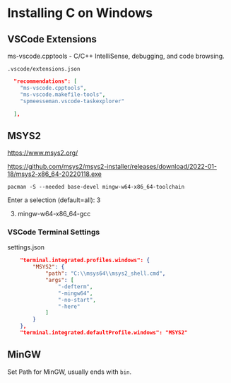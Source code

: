 # Installing C on Windows

## VSCode Extensions

ms-vscode.cpptools - C/C++ IntelliSense, debugging, and code browsing.

`.vscode/extensions.json`

```json
  "recommendations": [
    "ms-vscode.cpptools",
    "ms-vscode.makefile-tools",
    "spmeesseman.vscode-taskexplorer"

  ],
```

## MSYS2

https://www.msys2.org/

https://github.com/msys2/msys2-installer/releases/download/2022-01-18/msys2-x86_64-20220118.exe

`pacman -S --needed base-devel mingw-w64-x86_64-toolchain`

Enter a selection (default=all): 3

3) mingw-w64-x86_64-gcc


### VSCode Terminal Settings

settings.json

```json
    "terminal.integrated.profiles.windows": {
        "MSYS2": {
            "path": "C:\\msys64\\msys2_shell.cmd",
            "args": [
                "-defterm",
                "-mingw64",
                "-no-start",
                "-here"
            ]
        }
    },
    "terminal.integrated.defaultProfile.windows": "MSYS2"
```

## MinGW

Set Path for MinGW, usually ends with `bin`.